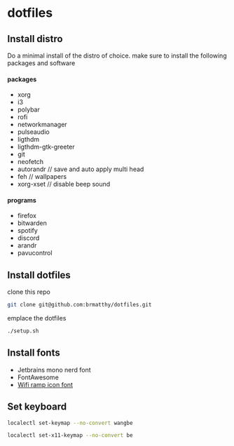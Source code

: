 # dotfiles

## Install distro
Do a minimal install of the distro of choice.
make sure to install the following packages and software
#### packages
- xorg
- i3
- polybar
- rofi
- networkmanager
- pulseaudio
- ligthdm
- ligthdm-gtk-greeter
- git
- neofetch
- autorandr // save and auto apply multi head
- feh // wallpapers
- xorg-xset // disable beep sound

#### programs
- firefox
- bitwarden
- spotify
- discord
- arandr
- pavucontrol

## Install dotfiles
clone this repo
```sh
git clone git@github.com:brmatthy/dotfiles.git
```
emplace the dotfiles
```sh
./setup.sh
```

## Install fonts
- Jetbrains mono nerd font
- FontAwesome
- [Wifi ramp icon font](https://github.com/isaif/polybar-wifi-ramp-icons)

## Set keyboard
```sh
localectl set-keymap --no-convert wangbe
```
```sh
localectl set-x11-keymap --no-convert be
```
